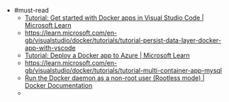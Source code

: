 - #must-read
	- [Tutorial: Get started with Docker apps in Visual Studio Code | Microsoft Learn](https://learn.microsoft.com/en-gb/visualstudio/docker/tutorials/docker-tutorial)
	- https://learn.microsoft.com/en-gb/visualstudio/docker/tutorials/tutorial-persist-data-layer-docker-app-with-vscode
	- [Tutorial: Deploy a Docker app to Azure | Microsoft Learn](https://learn.microsoft.com/en-gb/visualstudio/docker/tutorials/tutorial-deploy-docker-app-azure)
	- https://learn.microsoft.com/en-gb/visualstudio/docker/tutorials/tutorial-multi-container-app-mysql
	- [Run the Docker daemon as a non-root user (Rootless mode) | Docker Documentation](https://docs.docker.com/engine/security/rootless/)
	-